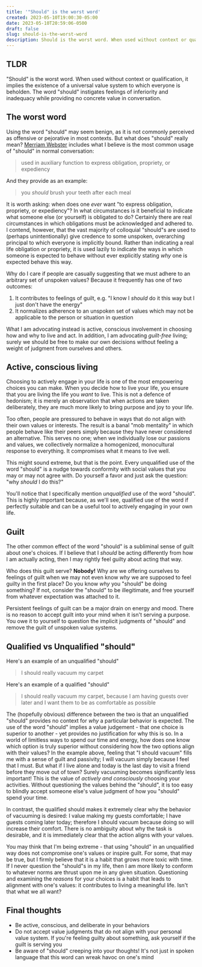 ```yaml
---
title: '"Should" is the worst word'
created: 2023-05-10T19:00:30-05:00
date: 2023-05-10T20:59:06-0500
draft: false
slug: should-is-the-worst-word
description: Should is the worst word. When used without context or qualification, it implies the existence of a universal value system to which everyone is beholden. The word "should" instigates feelings of inferiority and inadequacy while providing no concrete value in conversation.
---
```


## TLDR

"Should" is the worst word. When used without context or qualification, it implies the existence of a universal value system to which everyone is beholden. The word "should" instigates feelings of inferiority and inadequacy while providing no concrete value in conversation.

## The worst word

Using the word "should" may seem benign, as it is not commonly perceived as offensive or pejorative in most contexts. But what does "should" really mean? [Merriam Webster](https://www.merriam-webster.com/dictionary/should) includes what I believe is the most common usage of "should" in normal conversation:

> used in auxiliary function to express obligation, propriety, or expediency

And they provide as an example:

> you _should_ brush your teeth after each meal

It is worth asking: when does one _ever_ want "to express obligation, propriety, or expediency"? In what circumstances is it beneficial to indicate what someone else (or yourself) is obligated to do? Certainly there are real circumstances in which obligations must be acknowledged and adhered to. I contend, however, that the vast majority of colloquial "should"s are used to (perhaps unintentionally) give credence to some unspoken, overarching principal to which everyone is implicitly bound. Rather than indicating a real life obligation or propriety, it is used lazily to indicate the ways in which someone is expected to behave without ever explicitly stating _why_ one is expected behave this way.

Why do I care if people are casually suggesting that we must adhere to an arbitrary set of unspoken values? Because it frequently has one of two outcomes:

1. It contributes to feelings of guilt, e.g. "I know I _should_ do it this way but I just don't have the energy"
2. It normalizes adherence to an unspoken set of values which may not be applicable to the person or situation in question

What I am advocating instead is active, conscious involvement in choosing how and why to live and act. In addition, I am advocating _guilt-free_ living; surely we should be free to make our own decisions without feeling a weight of judgment from ourselves and others.

## Active, conscious living

Choosing to actively engage in your life is one of the most empowering choices you can make. When you decide how to live your life, you ensure that you are living the life you _want_ to live. This is not a defence of hedonism; it is merely an observation that when actions are taken deliberately, they are much more likely to bring purpose and joy to your life.

Too often, people are pressured to behave in ways that do not align with their own values or interests. The result is a banal "mob mentality" in which people behave like their peers simply because they have never considered an alternative. This serves no one; when we individually lose our passions and values, we collectively normalize a homogenized, monocultural response to everything. It compromises what it means to live well.

This might sound extreme, but that is the point. Every unqualified use of the word "should" is a nudge towards conformity with social values that you may or may not agree with. Do yourself a favor and just ask the question: "why _should_ I do this?"

You'll notice that I specifically mention _unqualified_ use of the word "should". This is highly important because, as we'll see, qualified use of the word if perfectly suitable and can be a useful tool to actively engaging in your own life.

## Guilt

The other common effect of the word "should" is a subliminal sense of guilt about one's choices. If I believe that I _should_ be acting differently from how I am actually acting, then I may rightly feel guilty about acting that way.

Who does this guilt serve? **Nobody!** Why are we offering ourselves to feelings of guilt when we may not even know _why_ we are supposed to feel guilty in the first place? Do you know _why_ you "should" be doing something? If not, consider the "should" to be illegitimate, and free yourself from whatever expectation was attached to it.

Persistent feelings of guilt can be a major drain on energy and mood. There is no reason to accept guilt into your mind when it isn't serving a purpose. You owe it to yourself to question the implicit judgments of "should" and remove the guilt of unspoken value systems.

## Qualified vs Unqualified "should"

Here's an example of an unqualified "should"

> I should really vacuum my carpet

Here's an example of a qualified "should"

> I should really vacuum my carpet, because I am having guests over later and I want them to be as comfortable as possible

The (hopefully obvious) difference between the two is that an unqualified "should" provides no context for _why_ a particular behavior is expected. The use of the word "should" implies a value judgement - that one choice is superior to another - yet provides no justification for why this is so. In a world of limitless ways to spend our time and energy, how does one know which option is truly superior without considering how the two options align with their values? In the example above, feeling that "I should vacuum" fills me with a sense of guilt and passivity; I will vacuum simply because I feel that I must. But what if I live alone and today is the last day to visit a friend before they move out of town? Surely vacuuming becomes significantly less important! This is the value of _actively and consciously_ choosing your activities. Without questioning the values behind the "should", it is too easy to blindly accept someone else's value judgment of how you "should" spend your time.

In contrast, the qualified should makes it extremely clear why the behavior of vacuuming is desired: I value making my guests comfortable; I have guests coming later today; therefore I should vacuum because doing so will increase their comfort. There is no ambiguity about why the task is desirable, and it is immediately clear that the action aligns with your values.

You may think that I'm being extreme - that using "should" in an unqualified way does not compromise one's values or inspire guilt. For some, that may be true, but I firmly believe that it is a habit that grows more toxic with time. If I never question the "should"s in my life, then I am more likely to conform to whatever norms are thrust upon me in any given situation. Questioning and examining the _reasons_ for your choices is a habit that leads to alignment with one's values: it contributes to living a meaningful life. Isn't that what we all want?

## Final thoughts

- Be active, conscious, and deliberate in your behaviors
- Do not accept value judgments that do not align with your personal value system. If you're feeling guilty about something, ask yourself if the guilt is serving you
- Be aware of "should" creeping into your thoughts! It's not just in spoken language that this word can wreak havoc on one's mind
